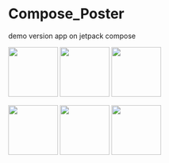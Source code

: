 # Compose_Poster
demo version app on jetpack compose

<p float="left">
  <img src="https://user-images.githubusercontent.com/80469992/165174113-675f0515-7082-4e33-9129-dc83813d4d05.png" width="100" />
  <img src="https://user-images.githubusercontent.com/80469992/165174144-ee011ee6-6e3d-4b96-83b1-33563bc0dcec.png" width="100" /> 
  <img src="https://user-images.githubusercontent.com/80469992/165174161-1d3b412f-1319-4f66-adfe-49128c2bbc8c.png" width="100" />
</p>

<p float="left">
  <img src="https://user-images.githubusercontent.com/80469992/165174193-e688d6b6-e555-4078-a710-3c2487af4f07.png" width="100" />
  <img src="https://user-images.githubusercontent.com/80469992/165174207-3a084599-c442-448e-bf95-1810bea15144.png" width="100" /> 
  <img src="https://user-images.githubusercontent.com/80469992/165174214-5ac45991-a799-45fa-be71-209adbab23da.png" width="100" />
</p>


